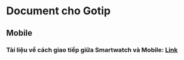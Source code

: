 # Document cho Gotip

## Mobile

### Tài liệu về cách giao tiếp giữa Smartwatch và Mobile: [Link](./smart_watch_communication.md)